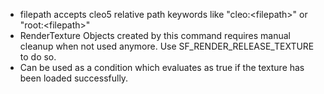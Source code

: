 * filepath accepts cleo5 relative path keywords like "cleo:\<filepath>" or "root:\<filepath>"
* RenderTexture Objects created by this command requires manual cleanup when not used anymore. Use SF_RENDER_RELEASE_TEXTURE to do so.
* Can be used as a condition which evaluates as true if the texture has been loaded successfully. 